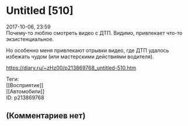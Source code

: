 Untitled [510]
==============

  
2017-10-06, 23:59  
 Почему-то люблю смотреть видео с ДТП. Видимо, привлекает что-то экзистенциальное.   
   
 Но особенно меня привлекают отрывки видео, где ДТП удалось избежать чудом (или мастерскими действиями водителя).   
  
<https://diary.ru/~zHz00/p213869768_untitled-510.htm>  
  
Теги:  
[[Восприятие]]  
[[Автомобили]]  
ID: p213869768  


(Комментариев нет)
------------------